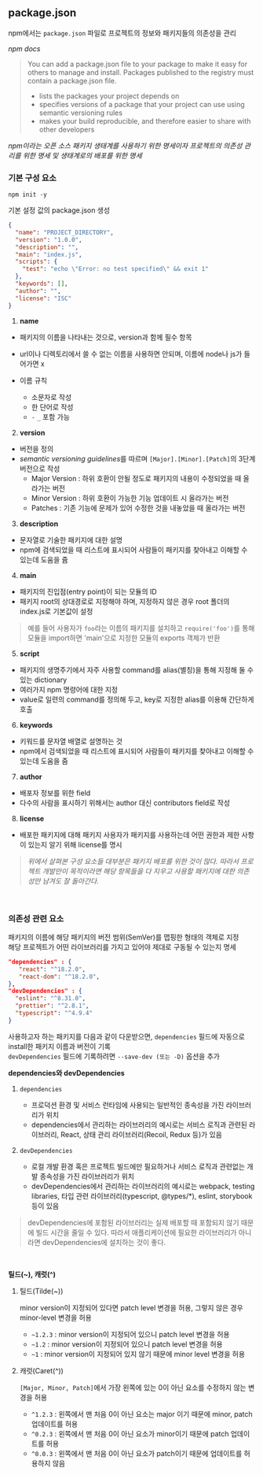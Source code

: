 ## package.json

npm에서는 `package.json` 파일로 프로젝트의 정보와 패키지들의 의존성을 관리

*npm docs*
>You can add a package.json file to your package to make it easy for others to manage and install. Packages published to the registry must contain a package.json file.
> - lists the packages your project depends on
> - specifies versions of a package that your project can use using semantic versioning rules
> - makes your build reproducible, and therefore easier to share with other developers

*npm이라는 오픈 소스 패키지 생태계를 사용하기 위한 명세이자 프로젝트의 의존성 관리를 위한 명세 및 생태계로의 배포를 위한 명세*

### 기본 구성 요소

```
npm init -y
```
기본 설정 값의 package.json 생성

```json
{
  "name": "PROJECT_DIRECTORY",
  "version": "1.0.0",
  "description": "",
  "main": "index.js",
  "scripts": {
    "test": "echo \"Error: no test specified\" && exit 1"
  },
  "keywords": [],
  "author": "",
  "license": "ISC"
}
```

1. **name**
- 패키지의 이름을 나타내는 것으로, version과 함께 필수 항목
- url이나 디렉토리에서 쓸 수 없는 이름을 사용하면 안되며, 이름에 node나 js가 들어가면 x

- 이름 규칙
    - 소문자로 작성
    - 한 단어로 작성
    - `-` `_` 포함 가능

2. **version**
- 버전을 정의
- *semantic versioning guidelines*를 따르며 `[Major].[Minor].[Patch]`의 3단계 버전으로 작성
     - Major Version : 하위 호환이 안될 정도로 패키지의 내용이 수정되었을 때 올라가는 버전
    - Minor Version : 하위 호환이 가능한 기능 업데이트 시 올라가는 버전
    - Patches : 기존 기능에 문제가 있어 수정한 것을 내놓았을 때 올라가는 버전

3. **description**
- 문자열로 기술한 패키지에 대한 설명
- npm에 검색되었을 때 리스트에 표시되어 사람들이 패키지를 찾아내고 이해할 수 있는데 도움을 쥼

4. **main**
- 패키지의 진입점(entry point)이 되는 모듈의 ID
- 패키지 root의 상대경로로 지정해야 하며, 지정하지 않은 경우 root 폴더의 index.js로 기본값이 설정

> 예를 들어 사용자가 `foo`라는 이름의 패키지를 설치하고 `require('foo')`를 통해 모듈을 import하면 'main'으로 지정한 모듈의 exports 객체가 반환

5. **script**
- 패키지의 생명주기에서 자주 사용할 command를 alias(별칭)을 통해 지정해 둘 수 있는 dictionary
- 여러가지 npm 명령어에 대한 지정
- value로 일련의 command를 정의해 두고, key로 지정한 alias를 이용해 간단하게 호출

6. **keywords**
- 키워드를 문자열 배열로 설명하는 것
- npm에서 검색되었을 때 리스트에 표시되어 사람들이 패키지를 찾아내고 이해할 수 있는데 도움을 줌

7. **author**
- 배포자 정보를 위한 field
- 다수의 사람을 표시하기 위해서는 author 대신 contributors field로 작성

8. **license**
- 배포한 패키지에 대해 패키지 사용자가 패키지를 사용하는데 어떤 권한과 제한 사항이 있는지 알기 위해 license를 명시

>*위에서 살펴본 구성 요소들 대부분은 패키지 배포를 위한 것이 많다. 따라서 프로젝트 개발만이 목적이라면 해당 항목들을 다 지우고 사용할 패키지에 대한 의존성만 남겨도 잘 돌아간다.*

<br/>

### 의존성 관련 요소

패키지의 이름에 해당 패키지의 버전 범위(SemVer)를 맵핑한 형태의 객체로 지정   
해당 프로젝트가 어떤 라이브러리를 가지고 있어야 제대로 구동될 수 있는지 명세

```json
"dependencies" : {
   "react": "^18.2.0",
   "react-dom": "^18.2.0",
},
"devDependencies" : {
  "eslint": "^8.31.0",
  "prettier": "^2.8.1",
  "typescript": "^4.9.4"
}
```

사용하고자 하는 패키지를 다음과 같이 다운받으면, `dependencies` 필드에 자동으로 install한 패키지 이름과 버전이 기록  
`devDependencies` 필드에 기록하려면 `--save-dev (또는 -D)` 옵션을 추가

**dependencies와 devDependencies**

1. `dependencies`

    - 프로덕션 환경 및 서비스 런타임에 사용되는 일반적인 종속성을 가진 라이브러리가 위치
    - dependencies에서 관리하는 라이브러리의 예시로는 서비스 로직과 관련된 라이브러리, React, 상태 관리 라이브러리(Recoil, Redux 등)가 있음

2. `devDependencies`

    - 로컬 개발 환경 혹은 프로젝트 빌드에만 필요하거나 서비스 로직과 관련없는 개발 종속성을 가진 라이브러리가 위치
    - devDependencies에서 관리하는 라이브러리의 예시로는 webpack, testing libraries, 타입 관련 라이브러리(typescript, @types/*), eslint, storybook 등이 있음

> devDependencies에 포함된 라이브러리는 실제 배포할 때 포함되지 않기 때문에 빌드 시간을 줄일 수 있다. 따라서 애플리케이션에 필요한 라이브러리가 아니라면 devDependencies에 설치하는 것이 좋다.

<br/>

**틸드(~), 캐럿(^)**

1. 틸드(Tilde(~))

    minor version이 지정되어 있다면 patch level 변경을 허용, 그렇지 않은 경우 minor-level 변경을 허용
    - `~1.2.3` : minor version이 지정되어 있으니 patch level 변경을 허용
    - `~1.2` : minor version이 지정되어 있으니 patch level 변경을 허용
    - `~1` : minor version이 지정되어 있지 않기 때문에 minor level 변경을 허용

2. 캐럿(Caret(^))

    `[Major, Minor, Patch]`에서 가장 왼쪽에 있는 0이 아닌 요소를 수정하지 않는 변경을 허용
    - `^1.2.3` : 왼쪽에서 맨 처음 0이 아닌 요소는 major 이기 때문에 minor, patch 업데이트를 허용
    - `^0.2.3` : 왼쪽에서 맨 처음 0이 아닌 요소가 minor이기 때문에 patch 업데이트를 허용
    - `^0.0.3` : 왼쪽에서 맨 처음 0이 아닌 요소가 patch이기 때문에 업데이트를 허용하지 않음

